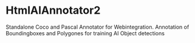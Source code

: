 # HtmlAIAnnotator2
Standalone Coco and Pascal Annotator for Webintegration. Annotation of Boundingboxes and Polygones for training AI Object detections
